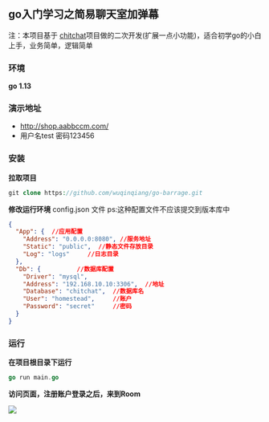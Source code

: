 ## go入门学习之简易聊天室加弹幕

注：本项目基于 [chitchat](https://github.com/nonfu/chitchat)项目做的二次开发(扩展一点小功能)，适合初学go的小白上手，业务简单，逻辑简单
### 环境
**go 1.13**

### 演示地址
+ http://shop.aabbccm.com/
+   用户名test 密码123456

### 安装
**拉取项目**
```php
git clone https://github.com/wuqinqiang/go-barrage.git
```
**修改运行环境**
config.json 文件 ps:这种配置文件不应该提交到版本库中
```json
{
  "App": {  //应用配置
    "Address": "0.0.0.0:8080", //服务地址
    "Static": "public",  //静态文件存放目录
    "Log": "logs"     //日志目录
  },
  "Db": {          //数据库配置
    "Driver": "mysql",
    "Address": "192.168.10.10:3306",  //地址
    "Database": "chitchat",  //数据库名
    "User": "homestead",     //账户
    "Password": "secret"     //密码
  }
}
```

### 运行
**在项目根目录下运行**
```go
go run main.go
```

**访问页面，注册账户登录之后，来到Room**

​    <img src="https://github.com/wuqinqiang/go-barrage/blob/master/chat.png">






